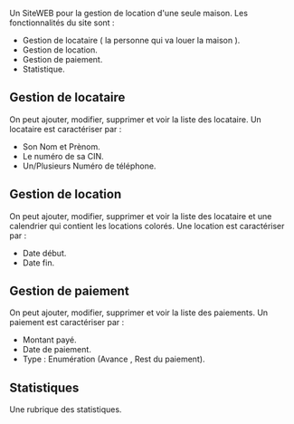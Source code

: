 Un SiteWEB pour la gestion de location d'une seule maison.
Les fonctionnalités du site sont :

 - Gestion de locataire ( la personne qui va louer la maison ).
 - Gestion de location.
 - Gestion de paiement.
 - Statistique.
## Gestion de locataire
On peut ajouter, modifier, supprimer et voir la liste des locataire.
Un locataire est caractériser par :
 - Son Nom et Prènom.
 - Le numéro de sa CIN.
 - Un/Plusieurs Numéro de téléphone.
## Gestion de location
On peut ajouter, modifier, supprimer et voir la liste des locataire et une calendrier qui contient les locations colorés.
Une location est caractériser par :
 - Date début.
 - Date fin.
## Gestion de paiement
On peut ajouter, modifier, supprimer et voir la liste des paiements.
Un paiement est caractériser par :
 - Montant payé.
 - Date de paiement.
 - Type : Enumération (Avance , Rest du paiement).
## Statistiques
Une rubrique des statistiques.
